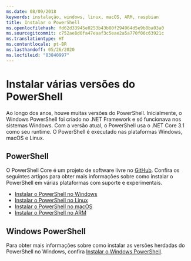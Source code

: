 ```yaml
---
ms.date: 08/09/2018
keywords: instalação, windows, linux, macOS, ARM, raspbian
title: Instalar o PowerShell
ms.openlocfilehash: fd62d33945e0253b43b80f294964d5e9b8ba03a0
ms.sourcegitcommit: c752ae8d0fa47eaaf3c5eae2a5a770f06c63921c
ms.translationtype: HT
ms.contentlocale: pt-BR
ms.lasthandoff: 05/26/2020
ms.locfileid: "83840997"
---
```

# <a name="installing-various-versions-of-powershell"></a>Instalar várias versões do PowerShell

Ao longo dos anos, houve muitas versões do PowerShell. Inicialmente, o Windows PowerShell foi criado no .NET Framework e só funcionava nos sistemas Windows. Com a versão atual, o PowerShell usa o .NET Core 3.1 como seu runtime. O PowerShell é executado nas plataformas Windows, macOS e Linux.

## <a name="powershell"></a>PowerShell

O PowerShell Core é um projeto de software livre no [GitHub](https://github.com/powershell/powershell). Confira os seguintes artigos para obter mais informações sobre como instalar o PowerShell em várias plataformas com suporte e experimentais.

- [Instalar o PowerShell no Windows](Installing-PowerShell-Core-on-Windows.md)
- [Instalar o PowerShell no Linux](Installing-PowerShell-Core-on-Linux.md)
- [Instalar o PowerShell no macOS](Installing-PowerShell-Core-on-macOS.md)
- [Instalar o PowerShell no ARM](PowerShell-Core-on-ARM.md)

## <a name="windows-powershell"></a>Windows PowerShell

Para obter mais informações sobre como instalar as versões herdadas do PowerShell no Windows, confira [Instalar o Windows PowerShell](../windows-powershell/install/installing-windows-powershell.md).
